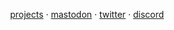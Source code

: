 <p align="center">
    <a href="https://eduard-o.github.io/">projects</a> ·
    <a href="https://mas.to/@Eduard_o">mastodon</a> ·
    <a href="https://twitter.com/dev_abreu">twitter</a> ·
    <a href="https://discord.gg/aXe8X8UMKG">discord</a>
</p>

<!-- For reference for future use?
- 👋 Hi, I’m @Eduard-o (Eduardo Abreu) a Computer Science graduate from the College of Charleston.
- 👀 I’m interested in Game Development, Discord Bot Development, and all sorts of DIY electronics projects.
- 🌱 I’m currently working on the Old-School RuneScape Quest Graph project. A little side project to better show quest requirements.
- 💞️ I’m looking to collaborate on a game or bot project. Anyone that is willing to mentor is also welcomed to reach out.
- 📫 You can reach me via Discord: Rutsy#6319 and other forms of communication that we can discuss later on.
-->